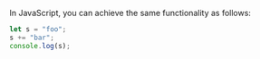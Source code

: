  In JavaScript, you can achieve the same functionality as follows:

```javascript
let s = "foo";
s += "bar";
console.log(s);
```
